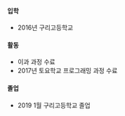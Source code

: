 #### 입학
  - 2016년 구리고등학교

#### 활동
  - 이과 과정 수료
  - 2017년 토요학교 프로그래밍 과정 수료

#### 졸업
  - 2019 1월 구리고등학교 졸업